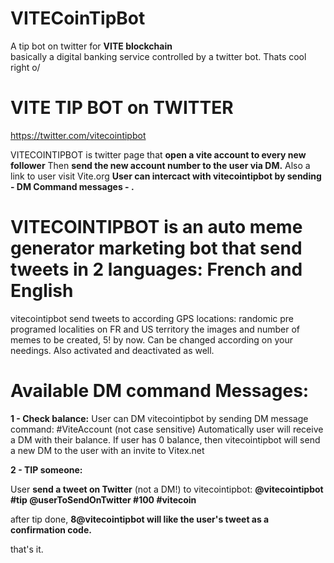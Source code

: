 # VITECoinTipBot
A tip bot on twitter for **VITE blockchain**  
basically a digital banking service controlled by a twitter bot. 
Thats cool right o/


# VITE TIP BOT on TWITTER
https://twitter.com/vitecointipbot

VITECOINTIPBOT is twitter page that **open a vite account to every new follower** 
Then **send the new account number to the user via DM.** Also a link to user visit Vite.org
**User can intercact with vitecointipbot by sending - DM Command messages - .** 


# VITECOINTIPBOT is an auto meme generator marketing bot that send tweets in 2 languages: French and English
vitecointipbot send tweets to according GPS locations: randomic pre programed localities on FR and US territory
the images and number of memes to be created, 5! by now. Can be changed according on your needings.
Also activated and deactivated as well.


# Available DM command Messages:

**1 - Check balance:**
User can DM vitecointipbot by sending DM message command: #ViteAccount (not case sensitive)
Automatically user will receive a DM with their balance.
If user has 0 balance, then vitecointipbot will send a new DM to the user with an invite to Vitex.net 


**2 - TIP someone:**

User **send a tweet on Twitter** (not a DM!) to vitecointipbot: **@vitecointipbot #tip @userToSendOnTwitter #100 #vitecoin**

after tip done, **8@vitecointipbot will like the user's tweet as a confirmation code.**

that's it.


